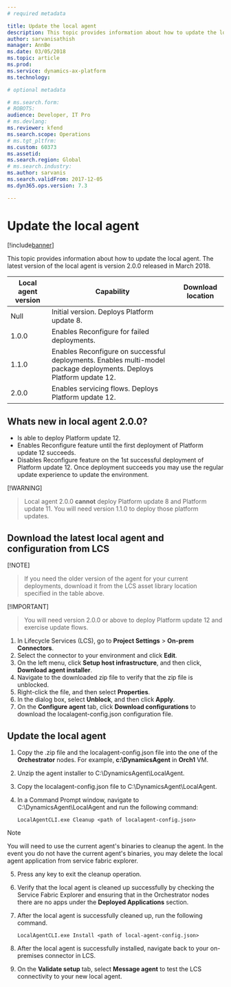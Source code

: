 ```yaml
---
# required metadata

title: Update the local agent
description: This topic provides information about how to update the local agent.
author: sarvanisathish
manager: AnnBe
ms.date: 03/05/2018
ms.topic: article
ms.prod: 
ms.service: dynamics-ax-platform
ms.technology: 

# optional metadata

# ms.search.form: 
# ROBOTS: 
audience: Developer, IT Pro
# ms.devlang: 
ms.reviewer: kfend
ms.search.scope: Operations
# ms.tgt_pltfrm: 
ms.custom: 60373
ms.assetid: 
ms.search.region: Global
# ms.search.industry: 
ms.author: sarvanis
ms.search.validFrom: 2017-12-05
ms.dyn365.ops.version: 7.3

---
```

# Update the local agent

[!include[banner](../includes/banner.md)]

This topic provides information about how to update the local agent. The latest version of the local agent is version 2.0.0 released in March 2018. 

| Local agent version | Capability                   | Download location |
|---------------------|------------------------------|-------------------|
| Null                | Initial version. Deploys Platform update 8. |                   |
| 1.0.0               | Enables Reconfigure for failed deployments. |  |
| 1.1.0               | Enables Reconfigure on successful deployments. Enables multi-model package deployments. Deploys Platform update 12. | |
| 2.0.0               | Enables servicing flows. Deploys Platform update 12. | |

## Whats new in local agent 2.0.0?
- Is able to deploy Platform update 12.
- Enables Reconfigure feature until the first deployment of Platform update 12 succeeds.
- Disables Reconfigure feature on the 1st successful deployment of Platform update 12. Once deployment succeeds you may use the regular update experience to update the environment.

[!WARNING]
> Local agent 2.0.0 **cannot** deploy Platform update 8 and Platform update 11. You will need version 1.1.0 to deploy those platform updates.

## Download the latest local agent and configuration from LCS 

[!NOTE] 
> If you need the older version of the agent for your current deployments, download it from the LCS asset library location specified in the table above.

[!IMPORTANT]
> You will need version 2.0.0 or above to deploy Platform update 12 and exercise update flows.

1. In Lifecycle Services (LCS), go to **Project Settings** > **On-prem Connectors**. 
2. Select the connector to your environment and click **Edit**. 
3. On the left menu, click **Setup host infrastructure**, and then click, **Download agent installer**.
4. Navigate to the downloaded zip file to verify that the zip file is unblocked. 
5. Right-click the file, and then select **Properties**. 
6. In the dialog box, select **Unblock**, and then click **Apply**. 
7. On the **Configure agent** tab, click **Download configurations** to download the localagent-config.json configuration file. 

## Update the local agent 

1. Copy the .zip file and the localagent-config.json file into the one of the **Orchestrator** nodes. For example, **c:\DynamicsAgent** in **Orch1** VM. 
2. Unzip the agent installer to C:\DynamicsAgent\LocalAgent. 
3. Copy the localagent-config.json file to C:\DynamicsAgent\LocalAgent. 
4. In a Command Prompt window, navigate to C:\DynamicsAgent\LocalAgent and run the following command:

   ```LocalAgentCLI.exe Cleanup <path of localagent-config.json> ``` 
   
> [!NOTE] 
> You will need to use the current agent's binaries to cleanup the agent. In the event you do not have the current agent's binaries, you may delete the local agent application from service fabric explorer.

5. Press any key to exit the cleanup operation. 
6. Verify that the local agent is cleaned up successfully by checking the Service Fabric Explorer and ensuring that in the Orchestrator nodes there are no apps under the **Deployed Applications** section.
7. After the local agent is successfully cleaned up, run the following command. 

    ```LocalAgentCLI.exe Install <path of local-agent-config.json>``` 

8. After the local agent is successfully installed, navigate back to your on-premises connector in LCS. 
9. On the **Validate setup** tab, select **Message agent** to test the LCS connectivity to your new local agent. 
